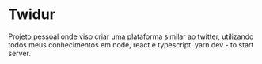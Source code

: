# Twidur
Projeto pessoal onde viso criar uma plataforma similar ao twitter, utilizando todos meus conhecimentos em node, react e typescript.
yarn dev - to start server. 


